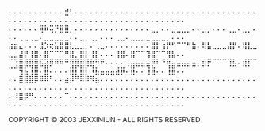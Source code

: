 ⠄⠄⠄⠄⠄⠄⠄⠄⠄⠄⠄⣾⠇⠄⠄⠄⠄⠄⠄⠄⠄⠄⠄⠄⠄⠄⠄⠄⠄⠄⠄⠄⠄⠄⠄⠄⠄⠄⠄⠄⠄⠄⠄⠄⠄⠄⠄⠄⠄⠄⠄⠄⠄⠄⠄⠄⠄⠄⠄⠄⠄⠄⠄⠄⠄⠄⠄⠄⠄⠄⠄⠄⠄⠄⠄⠄⠄⠄⠄⠄⠄⠄⠄⠄
⠄⠄⠄⠄⠄⠄⢿⠷⢭⡙⣿⣿⡀⠄⠄⠄⠄⠄⠄⠄⠄⠄⠄⠄⠄⠄⠄⠄⣀⡀⠄⠄⣀⣀⣀⣀⠄⠄⣀⡀⠄⠄⠄⢀⣀⠄⣀⡀⠄⠄⠄⢀⣀⢀⣀⠄⣀⣀⣀⣀⣀⠄⠄⣀⡀⢀⡀⠄⠄⠄⢀⣀⠄⣀⣀⣀⣀⣀⣀⣀⡀⠄⠄⠄
⣴⣶⣄⠄⠄⠄⣸⡱⢖⣥⣿⣿⣇⣀⣀⡀⠄⢀⣀⠄⠄⠄⠄⠄⠄⠄⠄⠄⣿⡇⢰⡟⠋⠉⠉⠛⣷⠄⢿⣧⣀⣀⣀⣼⡟⠄⢿⣇⣀⣀⣀⣼⡟⢸⣿⠄⣿⠉⠉⠉⠛⣿⡀⣿⡇⢸⡇⠄⠄⠄⢸⣿⠄⣿⠉⠉⢹⣿⠉⠉⢻⣧⠄⠄
⠈⢙⣿⣿⣿⣿⣯⣽⡿⠿⠿⠛⢿⣿⣿⣿⣷⠻⠟⠄⠄⠄⠄⢠⣤⣤⣤⣤⡿⠇⠘⢷⣤⣤⣤⣤⣤⡄⣾⡟⠉⠉⠉⢹⣧⠄⣾⡏⠉⠉⠉⢻⣧⢸⣿⠄⣿⠄⠄⠄⠄⣿⡇⣿⡇⠸⣧⣤⣤⣤⣼⡿⠄⣿⠄⠄⢸⣿⠄⠄⢸⣿⠄⠄
⠄⠄⣿⣿⣿⡿⠿⠿⠃⠄⠄⣴⡾⠛⠿⠿⠻⣦⠄⠄⠄⠄⠄⠄⠄⠄⠄⠄⠄⠄⠄⠄⠄⠄⠄⠄⠄⠄⠄⠄⠄⠄⠄⠄⠄⠄⠄⠄⠄⠄⠄⠄⠄⠄⠄⠄⠄⠄⠄⠄⠄⠄⠄⠄⠄⠄⠄⠄⠄⠄⠄⠄⠄⠄⠄⠄⠄⠄⠄⠄⠄⠄⠄⠄
⠄⠸⣿⡿⠛⠄⠄⠄⠄⠄⠄⠉⠄⠄⠄⠄⠄⠄⠄⠄⠄⠄⠄⠄⠄⠄⠄⠄⠄⠄⠄⠄⠄⠄⠄⠄⠄⠄⠄⠄⠄⠄⠄⠄⠄⠄⠄⠄⠄⠄⠄⠄⠄⠄⠄⠄⠄⠄⠄⠄⠄⠄⠄⠄⠄⠄⠄⠄⠄⠄⠄⠄⠄⠄⠄⠄⠄⠄⠄⠄⠄⠄⠄⠄

COPYRIGHT © 2003 JEXXINIUN - ALL RIGHTS RESERVED
